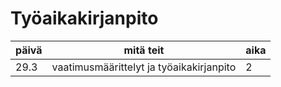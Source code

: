 # Työaikakirjanpito
| päivä | mitä teit                                  | aika |
| ----- | ------------------------------------------ | ---- |
| 29.3  | vaatimusmäärittelyt ja työaikakirjanpito | 2    |
